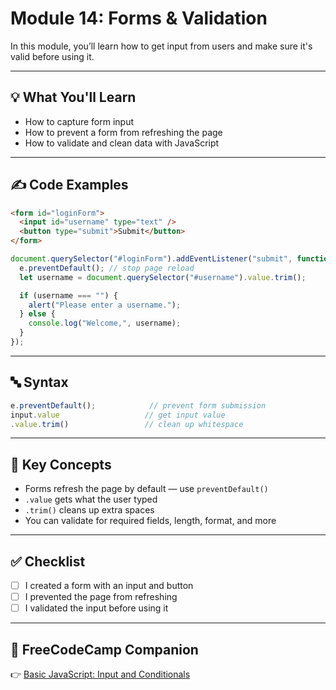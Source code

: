# Module 14: Forms & Validation

In this module, you’ll learn how to get input from users and make sure it's valid before using it.

---

## 💡 What You'll Learn
- How to capture form input
- How to prevent a form from refreshing the page
- How to validate and clean data with JavaScript

---

## ✍️ Code Examples

```html
<form id="loginForm">
  <input id="username" type="text" />
  <button type="submit">Submit</button>
</form>
```

```javascript
document.querySelector("#loginForm").addEventListener("submit", function (e) {
  e.preventDefault(); // stop page reload
  let username = document.querySelector("#username").value.trim();

  if (username === "") {
    alert("Please enter a username.");
  } else {
    console.log("Welcome,", username);
  }
});
```

---

## 🔤 Syntax

```javascript
e.preventDefault();            // prevent form submission
input.value                   // get input value
.value.trim()                 // clean up whitespace
```

---

## 🧠 Key Concepts

- Forms refresh the page by default — use `preventDefault()`
- `.value` gets what the user typed
- `.trim()` cleans up extra spaces
- You can validate for required fields, length, format, and more

---

## ✅ Checklist

- [ ] I created a form with an input and button
- [ ] I prevented the page from refreshing
- [ ] I validated the input before using it

---

## 📘 FreeCodeCamp Companion

👉 [Basic JavaScript: Input and Conditionals](https://www.freecodecamp.org/learn/javascript-algorithms-and-data-structures/)
